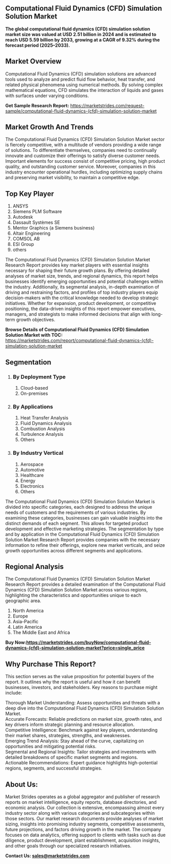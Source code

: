 <h2>Computational Fluid Dynamics (CFD) Simulation Solution Market</h2>
<p><strong>The global computational fluid dynamics (CFD) simulation solution market size was valued at&nbsp;USD 2.51 billion in 2024&nbsp;and is estimated to reach&nbsp;USD 5.59 billion by 2033, growing at a&nbsp;CAGR of 9.32%&nbsp;during the forecast period (2025&ndash;2033).</strong></p>
<h2>Market Overview</h2>
<p>Computational Fluid Dynamics (CFD) simulation solutions are advanced tools used to analyze and predict fluid flow behavior, heat transfer, and related physical phenomena using numerical methods. By solving complex mathematical equations, CFD simulates the interaction of liquids and gases with surfaces under varying conditions.</p>
<p><strong>Get Sample Research Report:</strong> <a href="https://marketstrides.com/request-sample/computational-fluid-dynamics-(cfd)-simulation-solution-market">https://marketstrides.com/request-sample/computational-fluid-dynamics-(cfd)-simulation-solution-market</a></p>
<h2> Market Growth And Trends</h2>
<p>The Computational Fluid Dynamics (CFD) Simulation Solution Market sector is fiercely competitive, with a multitude of vendors providing a wide range of solutions. To differentiate themselves, companies need to continually innovate and customize their offerings to satisfy diverse customer needs. Important elements for success consist of competitive pricing, high product quality, and outstanding customer service. Moreover, companies in this industry encounter operational hurdles, including optimizing supply chains and preserving market visibility, to maintain a competitive edge.</p>
<h2>Top Key Player</h2>
<ol>
<li>ANSYS</li>
<li>Siemens PLM Software</li>
<li>Autodesk</li>
<li>Dassault Syst&egrave;mes SE</li>
<li>Mentor Graphics (a Siemens business)</li>
<li>Altair Engineering</li>
<li>COMSOL AB</li>
<li>ESI Group</li>
<li>others</li>
</ol>
<p>The Computational Fluid Dynamics (CFD) Simulation Solution Market Research Report provides key market players with essential insights necessary for shaping their future growth plans. By offering detailed analyses of market size, trends, and regional dynamics, this report helps businesses identify emerging opportunities and potential challenges within the industry. Additionally, its segmental analysis, in-depth examination of driving and restraining factors, and profiles of top industry players equip decision-makers with the critical knowledge needed to develop strategic initiatives. Whether for expansion, product development, or competitive positioning, the data-driven insights of this report empower executives, managers, and strategists to make informed decisions that align with long-term growth objectives.</p>
<p><strong>Browse Details of Computational Fluid Dynamics (CFD) Simulation Solution Market with TOC:</strong> <a href="https://marketstrides.com/report/computational-fluid-dynamics-(cfd)-simulation-solution-market">https://marketstrides.com/report/computational-fluid-dynamics-(cfd)-simulation-solution-market</a></p>
<h2>Segmentation</h2>
<ol>
<li>
<h3>By Deployment Type</h3>
<ol>
<li>Cloud-based</li>
<li>On-premises</li>
</ol>
</li>
<li>
<h3>By Applications</h3>
<ol>
<li>Heat Transfer Analysis</li>
<li>Fluid Dynamics Analysis</li>
<li>Combustion Analysis</li>
<li>Turbulence Analysis</li>
<li>Others</li>
</ol>
</li>
<li>
<h3>By Industry Vertical</h3>
<ol>
<li>Aerospace</li>
<li>Automotive</li>
<li>Healthcare</li>
<li>Energy</li>
<li>Electronics</li>
<li>Others</li>
</ol>
</li>
</ol>
<p>The Computational Fluid Dynamics (CFD) Simulation Solution Market is divided into specific categories, each designed to address the unique needs of customers and the requirements of various industries. By examining these categories, businesses can gain valuable insights into the distinct demands of each segment. This allows for targeted product development and effective marketing strategies. The segmentation by type and by application in the Computational Fluid Dynamics (CFD) Simulation Solution Market Research Report provides companies with the necessary information to refine their offerings, explore new market verticals, and seize growth opportunities across different segments and applications.</p>
<h2>Regional Analysis</h2>
<p>The Computational Fluid Dynamics (CFD) Simulation Solution Market Research Report provides a detailed examination of the Computational Fluid Dynamics (CFD) Simulation Solution Market across various regions, highlighting the characteristics and opportunities unique to each geographic area.</p>
<ol>
<li>North America</li>
<li>Europe</li>
<li>Asia-Pacific</li>
<li>Latin America</li>
<li>The Middle East and Africa</li>
</ol>
<p><strong>Buy Now:<a href="https://marketstrides.com/buyNow/computational-fluid-dynamics-(cfd)-simulation-solution-market?price=single_price">https://marketstrides.com/buyNow/computational-fluid-dynamics-(cfd)-simulation-solution-market?price=single_price</a></strong></p>
<h2>Why Purchase This Report?</h2>
<p>This section serves as the value proposition for potential buyers of the report. It outlines why the report is useful and how it can benefit businesses, investors, and stakeholders. Key reasons to purchase might include:</p>
<p>Thorough Market Understanding: Assess opportunities and threats with a deep dive into the Computational Fluid Dynamics (CFD) Simulation Solution Market.<br />Accurate Forecasts: Reliable predictions on market size, growth rates, and key drivers inform strategic planning and resource allocation.<br />Competitive Intelligence: Benchmark against key players, understanding their market shares, strategies, strengths, and weaknesses.<br />Emerging Trend Analysis: Stay ahead of the curve, capitalizing on opportunities and mitigating potential risks.<br />Segmental and Regional Insights: Tailor strategies and investments with detailed breakdowns of specific market segments and regions.<br />Actionable Recommendations: Expert guidance highlights high-potential regions, segments, and successful strategies.</p>
<h2>About Us:</h2>
<p>Market Strides operates as a global aggregator and publisher of research reports on market intelligence, equity reports, database directories, and economic analysis. Our collection is extensive, encompassing almost every industry sector along with various categories and subcategories within those sectors. Our market research documents provide analyses of market sizing, insights into promising industry segments, competitive assessments, future projections, and factors driving growth in the market. The company focuses on data analytics, offering support to clients with tasks such as due diligence, product development, plant establishment, acquisition insights, and other goals through our specialized research initiatives.</p>
<p><strong>Contact Us: <a href="mailto:sales@marketstrides.com">sales@marketstrides.com</a></strong></p>
